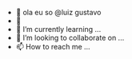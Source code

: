 - 👋 ola eu so @luiz gustavo
- 👀 
- 🌱 I’m currently learning ...
- 💞️ I’m looking to collaborate on ...
- 📫 How to reach me ...

<!---
luizescola/luizescola is a ✨ special ✨ repository because its `README.md` (this file) appears on your GitHub profile.
You can click the Preview link to take a look at your changes.
--->
